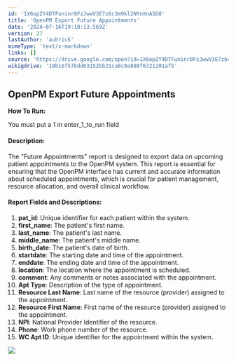 ```yaml
---
id: '1X6opZY4DTFuninr0FzJwwV3E7z6c3m9kl2NYnXnA5D8'
title: 'OpenPM Export Future Appointments'
date: '2024-07-16T19:10:13.569Z'
version: 27
lastAuthor: 'auhrick'
mimeType: 'text/x-markdown'
links: []
source: 'https://drive.google.com/open?id=1X6opZY4DTFuninr0FzJwwV3E7z6c3m9kl2NYnXnA5D8'
wikigdrive: '18b16f57bdd63152bb21ca8c0a880f6721201af5'
---
```

## OpenPM Export Future Appointments

**How To Run:**

You must put a 1 in enter_1_to_run field

#### Description:

The "Future Appointments" report is designed to export data on upcoming patient appointments to the OpenPM system. This report is essential for ensuring that the OpenPM interface has current and accurate information about scheduled appointments, which is crucial for patient management, resource allocation, and overall clinical workflow.

#### Report Fields and Descriptions:

1. <strong>pat_id</strong>: Unique identifier for each patient within the system.
2. <strong>first_name</strong>: The patient's first name.
3. <strong>last_name</strong>: The patient's last name.
4. <strong>middle_name</strong>: The patient's middle name.
5. <strong>birth_date</strong>: The patient's date of birth.
6. <strong>startdate</strong>: The starting date and time of the appointment.
7. <strong>enddate</strong>: The ending date and time of the appointment.
8. <strong>location</strong>: The location where the appointment is scheduled.
9. <strong>comment</strong>: Any comments or notes associated with the appointment.
10. <strong>Apt Type</strong>: Description of the type of appointment.
11. <strong>Resource Last Name</strong>: Last name of the resource (provider) assigned to the appointment.
12. <strong>Resource First Name</strong>: First name of the resource (provider) assigned to the appointment.
13. <strong>NPI</strong>: National Provider Identifier of the resource.
14. <strong>Phone</strong>: Work phone number of the resource.
15. <strong>WC Apt ID</strong>: Unique identifier for the appointment within the system.

![](../openpm-export-future-appointments.assets/56e1f7c5cc226d66aa482f6c79885201.png)
